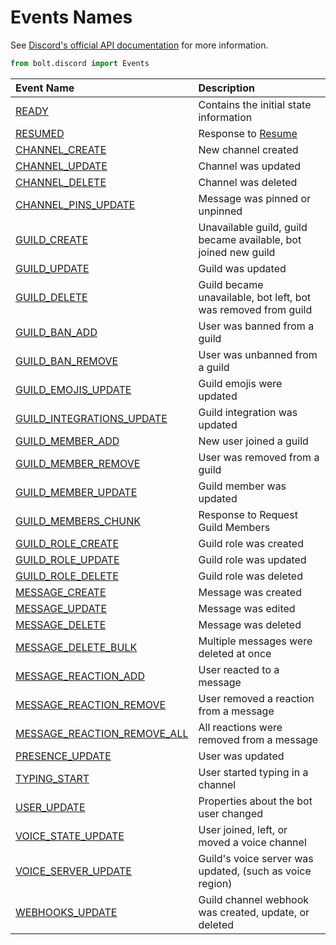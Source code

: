 # Events Names

See [Discord's official API documentation](https://discordapp.com/developers/docs/topics/gateway#connecting-and-resuming) for more information.

```python
from bolt.discord import Events
```

| Event Name | Description |
| :--- | :--- |
| [READY](https://discordapp.com/developers/docs/topics/gateway#ready) | Contains the initial state information |
| [RESUMED](https://discordapp.com/developers/docs/topics/gateway#resumed) | Response to [Resume](https://discordapp.com/developers/docs/topics/gateway#resume) |
| [CHANNEL\_CREATE](https://discordapp.com/developers/docs/topics/gateway#channel-create) | New channel created |
| [CHANNEL\_UPDATE](https://discordapp.com/developers/docs/topics/gateway#channel-update) | Channel was updated |
| [CHANNEL\_DELETE](https://discordapp.com/developers/docs/topics/gateway#channel-delete) | Channel was deleted |
| [CHANNEL\_PINS\_UPDATE](https://discordapp.com/developers/docs/topics/gateway#channel-pins-update) | Message was pinned or unpinned |
| [GUILD\_CREATE](https://discordapp.com/developers/docs/topics/gateway#guild-create) | Unavailable guild, guild became available, bot joined new guild |
| [GUILD\_UPDATE](https://discordapp.com/developers/docs/topics/gateway#guild-update) | Guild was updated |
| [GUILD\_DELETE](https://discordapp.com/developers/docs/topics/gateway#guild-delete) | Guild became unavailable, bot left, bot was removed from guild |
| [GUILD\_BAN\_ADD](https://discordapp.com/developers/docs/topics/gateway#guild-ban-add) | User was banned from a guild |
| [GUILD\_BAN\_REMOVE](https://discordapp.com/developers/docs/topics/gateway#guild-ban-remove) | User was unbanned from a guild |
| [GUILD\_EMOJIS\_UPDATE](https://discordapp.com/developers/docs/topics/gateway#guild-emojis-update) | Guild emojis were updated |
| [GUILD\_INTEGRATIONS\_UPDATE](https://discordapp.com/developers/docs/topics/gateway#guild-integrations-update) | Guild integration was updated |
| [GUILD\_MEMBER\_ADD](https://discordapp.com/developers/docs/topics/gateway#guild-member-add) | New user joined a guild |
| [GUILD\_MEMBER\_REMOVE](https://discordapp.com/developers/docs/topics/gateway#guild-member-remove) | User was removed from a guild |
| [GUILD\_MEMBER\_UPDATE](https://discordapp.com/developers/docs/topics/gateway#guild-member-update) | Guild member was updated |
| [GUILD\_MEMBERS\_CHUNK](https://discordapp.com/developers/docs/topics/gateway#guild-members-chunk) | Response to Request Guild Members |
| [GUILD\_ROLE\_CREATE](https://discordapp.com/developers/docs/topics/gateway#guild-role-create) | Guild role was created |
| [GUILD\_ROLE\_UPDATE](https://discordapp.com/developers/docs/topics/gateway#guild-role-update) | Guild role was updated |
| [GUILD\_ROLE\_DELETE](https://discordapp.com/developers/docs/topics/gateway#guild-role-delete) | Guild role was deleted |
| [MESSAGE\_CREATE](https://discordapp.com/developers/docs/topics/gateway#message-create) | Message was created |
| [MESSAGE\_UPDATE](https://discordapp.com/developers/docs/topics/gateway#message-update) | Message was edited |
| [MESSAGE\_DELETE](https://discordapp.com/developers/docs/topics/gateway#message-delete) | Message was deleted |
| [MESSAGE\_DELETE\_BULK](https://discordapp.com/developers/docs/topics/gateway#message-delete-bulk) | Multiple messages were deleted at once |
| [MESSAGE\_REACTION\_ADD](https://discordapp.com/developers/docs/topics/gateway#message-reaction-add) | User reacted to a message |
| [MESSAGE\_REACTION\_REMOVE](https://discordapp.com/developers/docs/topics/gateway#message-reaction-remove) | User removed a reaction from a message |
| [MESSAGE\_REACTION\_REMOVE\_ALL](https://discordapp.com/developers/docs/topics/gateway#message-reaction-remove-all) | All reactions were removed from a message |
| [PRESENCE\_UPDATE](https://discordapp.com/developers/docs/topics/gateway#presence-update) | User was updated |
| [TYPING\_START](https://discordapp.com/developers/docs/topics/gateway#typing-start) | User started typing in a channel |
| [USER\_UPDATE](https://discordapp.com/developers/docs/topics/gateway#user-update) | Properties about the bot user changed |
| [VOICE\_STATE\_UPDATE](https://discordapp.com/developers/docs/topics/gateway#voice-state-update) | User joined, left, or moved a voice channel |
| [VOICE\_SERVER\_UPDATE](https://discordapp.com/developers/docs/topics/gateway#voice-server-update) | Guild's voice server was updated, \(such as voice region\) |
| [WEBHOOKS\_UPDATE](https://discordapp.com/developers/docs/topics/gateway#webhooks-update) | Guild channel webhook was created, update, or deleted |


